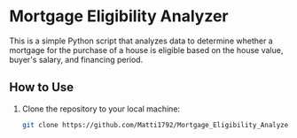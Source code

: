 # Mortgage Eligibility Analyzer

This is a simple Python script that analyzes data to determine whether a mortgage for the purchase of a house is eligible based on the house value, buyer's salary, and financing period.

## How to Use

1. Clone the repository to your local machine:

   ```bash
   git clone https://github.com/Matti1792/Mortgage_Eligibility_Analyzer
